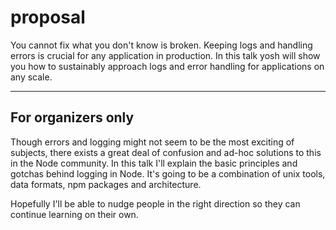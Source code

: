 # proposal
You cannot fix what you don't know is broken. Keeping logs and handling errors
is crucial for any application in production. In this talk yosh will show you
how to sustainably approach logs and error handling for applications on any
scale.

---
## For organizers only
Though errors and logging might not seem to be the most exciting of subjects,
there exists a great deal of confusion and ad-hoc solutions to this in the Node
community. In this talk I'll explain the basic principles and gotchas behind
logging in Node. It's going to be a combination of unix tools, data formats,
npm packages and architecture.

Hopefully I'll be able to nudge people in the right direction so they can
continue learning on their own.
